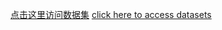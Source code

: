 [点击这里访问数据集](https://pan.baidu.com/s/1ofyxHK8RO4txC8KWGdYSXw?pwd=audx)
[click here to access datasets](https://pan.baidu.com/s/1ofyxHK8RO4txC8KWGdYSXw?pwd=audx)
